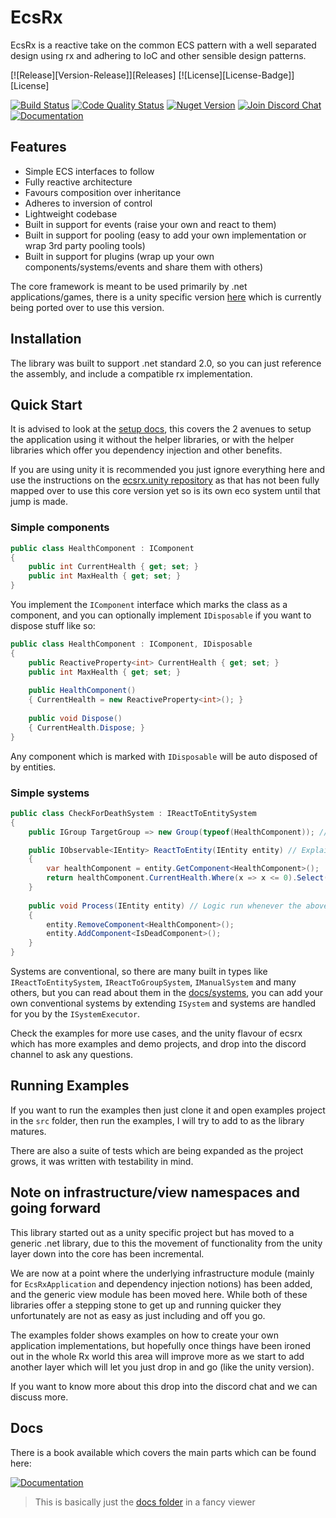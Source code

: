 # EcsRx

EcsRx is a reactive take on the common ECS pattern with a well separated design using rx and adhering to IoC and other sensible design patterns.

[![Release][Version-Release]][Releases]
[![License][License-Badge]][License]

[![Build Status][build-status-image]][build-status-url]
[![Code Quality Status][codacy-image]][codacy-url]
[![Nuget Version][nuget-image]][nuget-url]
[![Join Discord Chat][discord-image]][discord-url]
[![Documentation][gitbook-image]][gitbook-url]

## Features

- Simple ECS interfaces to follow
- Fully reactive architecture
- Favours composition over inheritance
- Adheres to inversion of control
- Lightweight codebase 
- Built in support for events (raise your own and react to them)
- Built in support for pooling (easy to add your own implementation or wrap 3rd party pooling tools)
- Built in support for plugins (wrap up your own components/systems/events and share them with others)

The core framework is meant to be used primarily by .net applications/games, there is a unity specific version [here](https://github.com/ecsrx/ecsrx.unity) which is currently being ported over to use this version.

## Installation

The library was built to support .net standard 2.0, so you can just reference the assembly, and include a compatible rx implementation.

## Quick Start

It is advised to look at the [setup docs](./docs/introduction/setup.md), this covers the 2 avenues to setup the application using it without the helper libraries, or with the helper libraries which offer you dependency injection and other benefits.

If you are using unity it is recommended you just ignore everything here and use the instructions on the [ecsrx.unity repository](ttps://github.com/ecsrx/ecsrx.unity) as that has not been fully mapped over to use this core version yet so is its own eco system until that jump is made.

### Simple components

```csharp
public class HealthComponent : IComponent
{
    public int CurrentHealth { get; set; }
    public int MaxHealth { get; set; }
}
```

You implement the `IComponent` interface which marks the class as a component, and you can optionally implement `IDisposable` if you want to dispose stuff like so:

```csharp
public class HealthComponent : IComponent, IDisposable
{
    public ReactiveProperty<int> CurrentHealth { get; set; }
    public int MaxHealth { get; set; }
    
    public HealthComponent() 
    { CurrentHealth = new ReactiveProperty<int>(); }
    
    public void Dispose() 
    { CurrentHealth.Dispose; }
}
```

Any component which is marked with `IDisposable` will be auto disposed of by entities.

### Simple systems

```csharp
public class CheckForDeathSystem : IReactToEntitySystem
{
    public IGroup TargetGroup => new Group(typeof(HealthComponent)); // Get any entities with health component

    public IObservable<IEntity> ReactToEntity(IEntity entity) // Explain when you want to execute
    {
        var healthComponent = entity.GetComponent<HealthComponent>();
        return healthComponent.CurrentHealth.Where(x => x <= 0).Select(x => entity);
    }
    
    public void Process(IEntity entity) // Logic run whenever the above reaction occurs
    {
        entity.RemoveComponent<HealthComponent>();
        entity.AddComponent<IsDeadComponent>();
    }
}
``` 

Systems are conventional, so there are many built in types like `IReactToEntitySystem`, `IReactToGroupSystem`, `IManualSystem` and many others, but you can read about them in the [docs/systems](docs/systems.md), you can add your own conventional systems by extending `ISystem` and systems are handled for you by the `ISystemExecutor`.

Check the examples for more use cases, and the unity flavour of ecsrx which has more examples and demo projects, and drop into the discord channel to ask any questions.

## Running Examples

If you want to run the examples then just clone it and open examples project in the `src` folder, then run the examples, I will try to add to as the library matures.

There are also a suite of tests which are being expanded as the project grows, it was written with testability in mind.

## Note on infrastructure/view namespaces and going forward

This library started out as a unity specific project but has moved to a generic .net library, due to this the movement of functionality from the unity layer down into the core has been incremental. 

We are now at a point where the underlying infrastructure module (mainly for `EcsRxApplication` and dependency injection notions) has been added, and the generic view module has been moved here. While both of these libraries offer a stepping stone to get up and running quicker they unfortunately are not as easy as just including and off you go.

The examples folder shows examples on how to create your own application implementations, but hopefully once things have been ironed out in the whole Rx world this area will improve more as we start to add another layer which will let you just drop in and go (like the unity version).

If you want to know more about this drop into the discord chat and we can discuss more.

## Docs

There is a book available which covers the main parts which can be found here:

[![Documentation][gitbook-image]][gitbook-url]

> This is basically just the [docs folder](docs) in a fancy viewer

[build-status-image]: https://ci.appveyor.com/api/projects/status/55d1256yrra6fmls/branch/master?svg=true
[build-status-url]: https://ci.appveyor.com/project/grofit/ecsrx/branch/master
[nuget-image]: https://img.shields.io/nuget/v/ecsrx.svg
[nuget-url]: https://www.nuget.org/packages/EcsRx/
[discord-image]: https://img.shields.io/discord/488609938399297536.svg
[discord-url]: https://discord.gg/bS2rnGz
[codacy-image]: https://api.codacy.com/project/badge/Grade/750972bd01be48e983ef7eec3fcb5a93
[codacy-url]: https://www.codacy.com/app/grofit/ecsrx?utm_source=github.com&amp;utm_medium=referral&amp;utm_content=EcsRx/ecsrx&amp;utm_campaign=Badge_Grade
[license-image]: https://img.shields.io/github/license/ecsrx/ecsrx.svg
[license-url]: https://github.com/EcsRx/ecsrx/blob/master/LICENSE
[gitbook-image]: https://img.shields.io/static/v1.svg?label=Documentation&message=Read%20Now&color=Green&style=flat
[gitbook-url]: https://ecsrx.gitbook.io/project/
